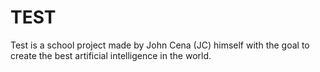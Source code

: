 TEST
====

Test is a school project made by John Cena (JC) himself with the goal to create the best artificial intelligence in the world.
